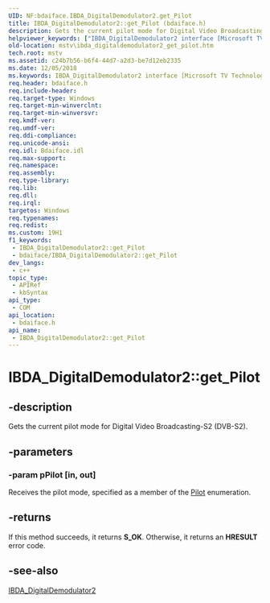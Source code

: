 ```yaml
---
UID: NF:bdaiface.IBDA_DigitalDemodulator2.get_Pilot
title: IBDA_DigitalDemodulator2::get_Pilot (bdaiface.h)
description: Gets the current pilot mode for Digital Video Broadcasting-S2 (DVB-S2).
helpviewer_keywords: ["IBDA_DigitalDemodulator2 interface [Microsoft TV Technologies]","get_Pilot method","IBDA_DigitalDemodulator2.get_Pilot","IBDA_DigitalDemodulator2::get_Pilot","bdaiface/IBDA_DigitalDemodulator2::get_Pilot","get_Pilot","get_Pilot method [Microsoft TV Technologies]","get_Pilot method [Microsoft TV Technologies]","IBDA_DigitalDemodulator2 interface","mstv.ibda_digitaldemodulator2_get_pilot"]
old-location: mstv\ibda_digitaldemodulator2_get_pilot.htm
tech.root: mstv
ms.assetid: c24b7b56-b6f4-44d7-a2d3-be7d12eb2335
ms.date: 12/05/2018
ms.keywords: IBDA_DigitalDemodulator2 interface [Microsoft TV Technologies],get_Pilot method, IBDA_DigitalDemodulator2.get_Pilot, IBDA_DigitalDemodulator2::get_Pilot, bdaiface/IBDA_DigitalDemodulator2::get_Pilot, get_Pilot, get_Pilot method [Microsoft TV Technologies], get_Pilot method [Microsoft TV Technologies],IBDA_DigitalDemodulator2 interface, mstv.ibda_digitaldemodulator2_get_pilot
req.header: bdaiface.h
req.include-header: 
req.target-type: Windows
req.target-min-winverclnt: 
req.target-min-winversvr: 
req.kmdf-ver: 
req.umdf-ver: 
req.ddi-compliance: 
req.unicode-ansi: 
req.idl: Bdaiface.idl
req.max-support: 
req.namespace: 
req.assembly: 
req.type-library: 
req.lib: 
req.dll: 
req.irql: 
targetos: Windows
req.typenames: 
req.redist: 
ms.custom: 19H1
f1_keywords:
 - IBDA_DigitalDemodulator2::get_Pilot
 - bdaiface/IBDA_DigitalDemodulator2::get_Pilot
dev_langs:
 - c++
topic_type:
 - APIRef
 - kbSyntax
api_type:
 - COM
api_location:
 - bdaiface.h
api_name:
 - IBDA_DigitalDemodulator2::get_Pilot
---
```


# IBDA_DigitalDemodulator2::get_Pilot


## -description

Gets the current pilot mode for Digital Video Broadcasting-S2 (DVB-S2).

## -parameters

### -param pPilot [in, out]

Receives the pilot mode, specified as a member of the <a href="/previous-versions/windows/desktop/mstv/pilot">Pilot</a> enumeration.

## -returns

If this method succeeds, it returns <b xmlns:loc="http://microsoft.com/wdcml/l10n">S_OK</b>. Otherwise, it returns an <b xmlns:loc="http://microsoft.com/wdcml/l10n">HRESULT</b> error code.

## -see-also

<a href="/windows/desktop/api/bdaiface/nn-bdaiface-ibda_digitaldemodulator2">IBDA_DigitalDemodulator2</a>


